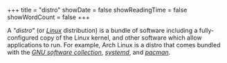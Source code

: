 +++
title = "distro"
showDate = false
showReadingTime = false
showWordCount = false
+++

A _"distro"_ (or [_Linux_](/arch-install-guide/glossary/linux) distribution) is a bundle of software including a fully-configured copy of the Linux kernel, and other software which allow applications to run. For example, Arch Linux is a distro that comes bundled with the [_GNU software collection_](/arch-install-guide/glossary/gnu), [_systemd_](./init), and [_pacman_](/arch_install-guide/glossary/package-manager).